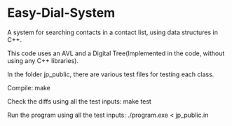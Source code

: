 # Easy-Dial-System
A system for searching contacts in a contact list, using data structures in C++.

This code uses an AVL and a Digital Tree(Implemented in the code, without using any C++ libraries).

In the folder jp_public, there are various test files for testing each class.

Compile: make

Check the diffs using all the test inputs: make test

Run the program using all the test inputs: ./program.exe < jp_public.in

